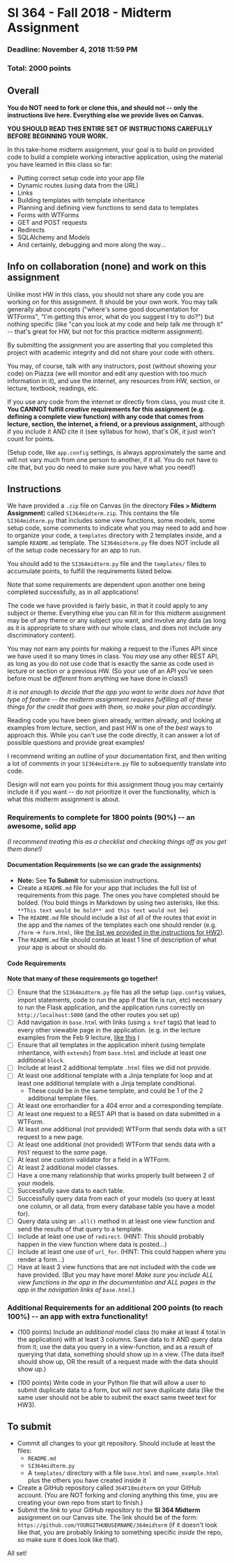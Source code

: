 # SI 364 - Fall 2018 - Midterm Assignment

### Deadline: November 4, 2018 11:59 PM
### Total: 2000 points

## Overall

**You do NOT need to fork or clone this, and should not -- only the instructions live here. Everything else we provide lives on Canvas.**

**YOU SHOULD READ THIS ENTIRE SET OF INSTRUCTIONS CAREFULLY BEFORE BEGINNING YOUR WORK.**

In this take-home midterm assignment, your goal is to build on provided code to build a complete working interactive application, using the material you have learned in this class so far:

* Putting correct setup code into your app file
* Dynamic routes (using data from the URL)
* Links
* Building templates with template inheritance
* Planning and defining view functions to send data to templates
* Forms with WTForms
* GET and POST requests
* Redirects
* SQLAlchemy and Models
* And certainly, debugging and more along the way...

## Info on collaboration (none) and work on this assignment

Unlike most HW in this class, you should not share any code you are working on for this assignment. It should be your own work. You may talk generally about concepts ("where's some good documentation for WTForms", "I'm getting this error, what do you suggest I try to do?") but nothing specific (like "can you look at my code and help talk me through it" -- that's great for HW, but not for this practice midterm assignment).

By submitting the assignment you are asserting that you completed this project with academic integrity and did not share your code with others.

You may, of course, talk with any instructors, post (without showing your code) on Piazza (we will monitor and edit any question with too much information in it), and use the internet, any resources from HW, section, or lecture, textbook, readings, etc.

If you use any code from the internet or directly from class, you must cite it. **You CANNOT fulfill _creative_ requirements for this assignment (e.g. defining a complete view function) with any code that comes from lecture, section, the internet, a friend, or a previous assignment,** although if you include it AND cite it (see syllabus for how), that's OK, it just won't count for points.

(Setup code, like `app.config` settings, is always approximately the same and will not vary much from one person to another, if it all. You do not have to cite that, but you do need to make sure you have what you need!)

## Instructions

We have provided a `.zip` file on Canvas (in the directory **Files > Midterm Assignment**) called `SI364midterm.zip`. This contains the file `SI364midterm.py` that includes some view functions, some models, some setup code, some comments to indicate what you may need to add and how to organize your code, a `templates` directory with 2 templates inside, and a sample `README.md` template. The `SI364midterm.py` file does NOT include all of the setup code necessary for an app to run.

You should add to the `SI364midterm.py` file and the `templates/` files to accumulate points, to fulfill the requirements listed below.

Note that some requirements are dependent upon another one being completed successfully, as in all applications!

The code we have provided is fairly basic, in that it could apply to any subject or theme. Everything else you can fill in for this midterm assignment may be of any theme or any subject you want, and involve any data (as long as it is appropriate to share with our whole class, and does not include any discriminatory content).

You may *not* earn any points for making a request to the iTunes API since we have used it so many times in class. You *may* use any other REST API, as long as you do not use code that is exactly the same as code used in lecture or section or a previous HW. (So your use of an API you've seen before must be *different* from anything we have done in class!)

*It is not enough to decide that the app you want to write does not have that type of feature -- the midterm assignment requires fulfilling all of these things for the credit that goes with them, so make your plan accordingly.*

Reading code you have been given already, written already, and looking at examples from lecture, section, and past HW is one of the *best* ways to approach this. While you can't use the code directly, it can answer a lot of possible questions and provide great examples!

I recommend writing an outline of your documentation first, and then writing a lot of comments in your `SI364midterm.py` file to subsequently translate into code.

Design will not earn you points for this assignment thoug you may certainly include it if you want -- do not prioritize it over the functionality, which is what this midterm assignment is about.

### Requirements to complete for 1800 points (90%) -- an awesome, solid app

*(I recommend treating this as a checklist and checking things off as you get them done!)*

#### Documentation Requirements (so we can grade the assignments)

* **Note:** See **To Submit** for submission instructions.
* Create a `README.md` file for your app that includes the full list of requirements from this page. The ones you have completed should be bolded. (You bold things in Markdown by using two asterisks, like this: `**This text would be bold** and this text would not be`)
* The `README.md` file should include a list of all of the routes that exist in the app and the names of the templates each one should render (e.g. `/form` -> `form.html`, like [the list we provided in the instructions for HW2](https://www.dropbox.com/s/3a83ykoz79tqn8r/Screenshot%202018-02-15%2013.27.52.png?dl=0)).
* The `README.md` file should contain at least 1 line of description of what your app is about or should do.

#### Code Requirements

**Note that many of these requirements go together!**

- [ ] Ensure that the `SI364midterm.py` file has all the setup (`app.config` values, import statements, code to run the app if that file is run, etc) necessary to run the Flask application, and the application runs correctly on `http://localhost:5000` (and the other routes you set up)
- [ ] Add navigation in `base.html` with links (using `a href` tags) that lead to every other viewable page in the application. (e.g. in the lecture examples from the Feb 9 lecture, [like this](https://www.dropbox.com/s/hjcls4cfdkqwy84/Screenshot%202018-02-15%2013.26.32.png?dl=0) )
- [ ] Ensure that all templates in the application inherit (using template inheritance, with `extends`) from `base.html` and include at least one additional `block`.
- [ ] Include at least 2 additional template `.html` files we did not provide.
- [ ] At least one additional template with a Jinja template for loop and at least one additional template with a Jinja template conditional.
    - These could be in the same template, and could be 1 of the 2 additional template files.
- [ ] At least one errorhandler for a 404 error and a corresponding template.
- [ ] At least one request to a REST API that is based on data submitted in a WTForm.
- [ ] At least one additional (not provided) WTForm that sends data with a `GET` request to a new page.
- [ ] At least one additional (not provided) WTForm that sends data with a `POST` request to the *same* page.
- [ ] At least one custom validator for a field in a WTForm.
- [ ] At least 2 additional model classes.
- [ ] Have a one:many relationship that works properly built between 2 of your models.
- [ ] Successfully save data to each table.
- [ ] Successfully query data from each of your models (so query at least one column, or all data, from every database table you have a model for).
- [ ] Query data using an `.all()` method in at least one view function and send the results of that query to a template.
- [ ] Include at least one use of `redirect`. (HINT: This should probably happen in the view function where data is posted...)
- [ ] Include at least one use of `url_for`. (HINT: This could happen where you render a form...)
- [ ] Have at least 3 view functions that are not included with the code we have provided. (But you may have more! *Make sure you include ALL view functions in the app in the documentation and ALL pages in the app in the navigation links of `base.html`.*)

### Additional Requirements for an additional 200 points (to reach 100%) -- an app with extra functionality!

* (100 points) Include an *additional* model class (to make at least 4 total in the application) with at least 3 columns. Save data to it AND query data from it; use the data you query in a view-function, and as a result of querying that data, something should show up in a view. (The data itself should show up, OR the result of a request made with the data should show up.)

* (100 points) Write code in your Python file that will allow a user to submit duplicate data to a form, but will *not* save duplicate data (like the same user should not be able to submit the exact same tweet text for HW3).


## To submit

* Commit all changes to your git repository. Should include at least the files:
    * `README.md`
    * `SI364midterm.py`
    * A `templates/` directory with a file `base.html` and `name_example.html` plus the others you have created inside it
* Create a GitHub repository called `364F18midterm` on your GitHub account. (You are NOT forking and cloning anything this time, you are creating your own repo from start to finish.)
* Submit the *link* to your GitHub repository to the **SI 364 Midterm** assignment on our Canvas site. The link should be of the form: `https://github.com/YOURGITHUBUSERNAME/364midterm` (if it doesn't look like that, you are probably linking to something specific *inside* the repo, so make sure it does look like that).

All set!
